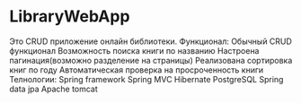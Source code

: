 # LibraryWebApp
Это CRUD приложение онлайн библиотеки.
Функционал:
Обычный CRUD функционал
Возможность поиска книги по названию
Настроена пагинация(возможно разделение на страницы)
Реализована сортировка книг по году
Автоматическая проверка на просроченность книги
Телнологии:
Spring framework
Spring MVC
Hibernate
PostgreSQL
Spring data jpa
Apache tomcat
